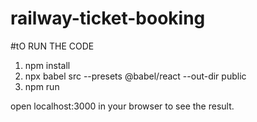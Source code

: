 # railway-ticket-booking

#tO RUN THE CODE

1. npm install
2. npx babel src --presets @babel/react --out-dir public
3. npm run

open localhost:3000 in your browser to see the result.
